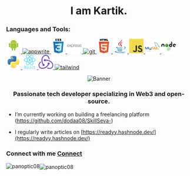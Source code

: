 
<h1 align="center">I am Kartik.</h1>
<h3 align="left">Languages and Tools:</h3>
<p align="left"> <a href="https://developer.android.com" target="_blank" rel="noreferrer"> <img src="https://raw.githubusercontent.com/devicons/devicon/master/icons/android/android-original-wordmark.svg" alt="android" width="40" height="40"/> </a> <a href="https://appwrite.io" target="_blank" rel="noreferrer"> <img src="https://www.vectorlogo.zone/logos/appwriteio/appwriteio-icon.svg" alt="appwrite" width="40" height="40"/> </a> <a href="https://www.w3schools.com/css/" target="_blank" rel="noreferrer"> <img src="https://raw.githubusercontent.com/devicons/devicon/master/icons/css3/css3-original-wordmark.svg" alt="css3" width="40" height="40"/> </a> <a href="https://expressjs.com" target="_blank" rel="noreferrer"> <img src="https://raw.githubusercontent.com/devicons/devicon/master/icons/express/express-original-wordmark.svg" alt="express" width="40" height="40"/> </a> <a href="https://git-scm.com/" target="_blank" rel="noreferrer"> <img src="https://www.vectorlogo.zone/logos/git-scm/git-scm-icon.svg" alt="git" width="40" height="40"/> </a> <a href="https://www.w3.org/html/" target="_blank" rel="noreferrer"> <img src="https://raw.githubusercontent.com/devicons/devicon/master/icons/html5/html5-original-wordmark.svg" alt="html5" width="40" height="40"/> </a> <a href="https://www.java.com" target="_blank" rel="noreferrer"> <img src="https://raw.githubusercontent.com/devicons/devicon/master/icons/java/java-original.svg" alt="java" width="40" height="40"/> </a> <a href="https://developer.mozilla.org/en-US/docs/Web/JavaScript" target="_blank" rel="noreferrer"> <img src="https://raw.githubusercontent.com/devicons/devicon/master/icons/javascript/javascript-original.svg" alt="javascript" width="40" height="40"/> </a> <a href="https://www.mysql.com/" target="_blank" rel="noreferrer"> <img src="https://raw.githubusercontent.com/devicons/devicon/master/icons/mysql/mysql-original-wordmark.svg" alt="mysql" width="40" height="40"/> </a> <a href="https://nodejs.org" target="_blank" rel="noreferrer"> <img src="https://raw.githubusercontent.com/devicons/devicon/master/icons/nodejs/nodejs-original-wordmark.svg" alt="nodejs" width="40" height="40"/> </a> <a href="https://www.python.org" target="_blank" rel="noreferrer"> <img src="https://raw.githubusercontent.com/devicons/devicon/master/icons/python/python-original.svg" alt="python" width="40" height="40"/> </a> <a href="https://reactjs.org/" target="_blank" rel="noreferrer"> <img src="https://raw.githubusercontent.com/devicons/devicon/master/icons/react/react-original-wordmark.svg" alt="react" width="40" height="40"/> </a> <a href="https://redux.js.org" target="_blank" rel="noreferrer"> <img src="https://raw.githubusercontent.com/devicons/devicon/master/icons/redux/redux-original.svg" alt="redux" width="40" height="40"/> </a> <a href="https://tailwindcss.com/" target="_blank" rel="noreferrer"> <img src="https://www.vectorlogo.zone/logos/tailwindcss/tailwindcss-icon.svg" alt="tailwind" width="40" height="40"/> </a> </p>


<div align="center">
    <img src="https://media.licdn.com/dms/image/D4E12AQEPbbOJUn_4XA/article-cover_image-shrink_720_1280/0/1692533430535?e=2147483647&v=beta&t=VmxrDTVlVjWSEMSKPAGZSzFxJS1MT6k4tEnOZ_S_Wjs" alt="Banner" style="width:40%; max-width:100px;"/>
</div>

<h3 align="center">Passionate tech developer specializing in Web3 and open-source.</h3>
<!-- <img align="right" alt="Coding" width="300" src="https://media4.giphy.com/media/v1.Y2lkPTc5MGI3NjExczFlcWwwaDhpdmY5NG8yMGR6NDU2dTU3ZzhxNG01cHZmbDNoaHg2NCZlcD12MV9pbnRlcm5hbF9naWZfYnlfaWQmY3Q9Zw/6BBWgIxT7MZfUVWXdj/giphy.webp"> -->


- I’m currently working on building a freelancing platform (https://github.com/dodaa08/SkillSeva-)


-  I regularly write articles on [https://readyy.hashnode.dev/](https://readyy.hashnode.dev/)

<h3 align="left">Connect with me   <a href="https://linktr.ee/Kartik_Doda" target="blank">Connect</a>   </h3>





<p><img align="left" src="https://github-readme-stats.vercel.app/api/top-langs?username=panoptic08&show_icons=true&locale=en&layout=compact" alt="panoptic08" /></p>



<p><img align="center" src="https://github-readme-streak-stats.herokuapp.com/?user=panoptic08&" alt="panoptic08" /></p>
